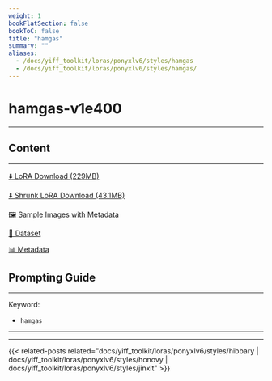 ```yaml
---
weight: 1
bookFlatSection: false
bookToC: false
title: "hamgas"
summary: ""
aliases:
  - /docs/yiff_toolkit/loras/ponyxlv6/styles/hamgas
  - /docs/yiff_toolkit/loras/ponyxlv6/styles/hamgas/
---
```


<!--markdownlint-disable MD025 MD033 -->

# hamgas-v1e400

---

## Content

---

[⬇️ LoRA Download (229MB)](https://huggingface.co/k4d3/yiff_toolkit/resolve/main/ponyxl_loras/hamgas-v1e400.safetensors?download=true)

[⬇️ Shrunk LoRA Download (43.1MB)](https://huggingface.co/k4d3/yiff_toolkit/resolve/main/ponyxl_loras_shrunk_2/hamgas-v1e400_frockpt1_th-3.55.safetensors?download=true)

[🖼️ Sample Images with Metadata](https://huggingface.co/k4d3/yiff_toolkit/tree/main/static/{})

[📐 Dataset](https://huggingface.co/datasets/k4d3/furry/tree/main/by_hamgas)

[📊 Metadata](https://huggingface.co/k4d3/yiff_toolkit/raw/main/ponyxl_loras/hamgas-v1e400.json)

## Prompting Guide

---

Keyword:

- `hamgas`

---

---

{{< related-posts related="docs/yiff_toolkit/loras/ponyxlv6/styles/hibbary | docs/yiff_toolkit/loras/ponyxlv6/styles/honovy | docs/yiff_toolkit/loras/ponyxlv6/styles/jinxit" >}}
